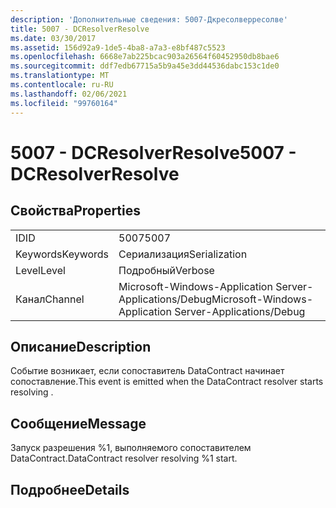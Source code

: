 ```yaml
---
description: 'Дополнительные сведения: 5007-Дкресолверресолве'
title: 5007 - DCResolverResolve
ms.date: 03/30/2017
ms.assetid: 156d92a9-1de5-4ba8-a7a3-e8bf487c5523
ms.openlocfilehash: 6668e7ab225bcac903a26564f60452950db8bae6
ms.sourcegitcommit: ddf7edb67715a5b9a45e3dd44536dabc153c1de0
ms.translationtype: MT
ms.contentlocale: ru-RU
ms.lasthandoff: 02/06/2021
ms.locfileid: "99760164"
---
```

# <a name="5007---dcresolverresolve"></a><span data-ttu-id="0108e-103">5007 - DCResolverResolve</span><span class="sxs-lookup"><span data-stu-id="0108e-103">5007 - DCResolverResolve</span></span>

## <a name="properties"></a><span data-ttu-id="0108e-104">Свойства</span><span class="sxs-lookup"><span data-stu-id="0108e-104">Properties</span></span>  
  
|||  
|-|-|  
|<span data-ttu-id="0108e-105">ID</span><span class="sxs-lookup"><span data-stu-id="0108e-105">ID</span></span>|<span data-ttu-id="0108e-106">5007</span><span class="sxs-lookup"><span data-stu-id="0108e-106">5007</span></span>|  
|<span data-ttu-id="0108e-107">Keywords</span><span class="sxs-lookup"><span data-stu-id="0108e-107">Keywords</span></span>|<span data-ttu-id="0108e-108">Сериализация</span><span class="sxs-lookup"><span data-stu-id="0108e-108">Serialization</span></span>|  
|<span data-ttu-id="0108e-109">Level</span><span class="sxs-lookup"><span data-stu-id="0108e-109">Level</span></span>|<span data-ttu-id="0108e-110">Подробный</span><span class="sxs-lookup"><span data-stu-id="0108e-110">Verbose</span></span>|  
|<span data-ttu-id="0108e-111">Канал</span><span class="sxs-lookup"><span data-stu-id="0108e-111">Channel</span></span>|<span data-ttu-id="0108e-112">Microsoft-Windows-Application Server-Applications/Debug</span><span class="sxs-lookup"><span data-stu-id="0108e-112">Microsoft-Windows-Application Server-Applications/Debug</span></span>|  
  
## <a name="description"></a><span data-ttu-id="0108e-113">Описание</span><span class="sxs-lookup"><span data-stu-id="0108e-113">Description</span></span>  

 <span data-ttu-id="0108e-114">Событие возникает, если сопоставитель DataContract начинает сопоставление.</span><span class="sxs-lookup"><span data-stu-id="0108e-114">This event is emitted when the DataContract resolver starts resolving .</span></span>  
  
## <a name="message"></a><span data-ttu-id="0108e-115">Сообщение</span><span class="sxs-lookup"><span data-stu-id="0108e-115">Message</span></span>  

 <span data-ttu-id="0108e-116">Запуск разрешения %1, выполняемого сопоставителем DataContract.</span><span class="sxs-lookup"><span data-stu-id="0108e-116">DataContract resolver resolving %1 start.</span></span>  
  
## <a name="details"></a><span data-ttu-id="0108e-117">Подробнее</span><span class="sxs-lookup"><span data-stu-id="0108e-117">Details</span></span>
